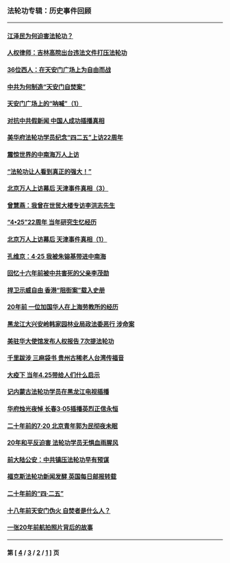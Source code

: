 ### 法轮功专辑：历史事件回顾
---
#### [江泽民为何迫害法轮功？](../../pages/nf5793/n13876324.md?02010430) 
#### [人权律师：吉林高院出台违法文件打压法轮功](../../pages/nf5793/n13825665.md?02010430) 
#### [36位西人：在天安门广场上为自由而战](../../pages/nf5793/n13390029.md?02010430) 
#### [中共为何制造“天安门自焚案”](../../pages/nf5793/n13183270.md?02010430) 
#### [天安门广场上的“呐喊”（1）](../../pages/nf5793/n13105277.md?02010430) 
#### [对抗中共假新闻 中国人成功插播真相](../../pages/nf5793/n12910618.md?02010430) 
#### [美华府法轮功学员纪念“四二五”上访22周年](../../pages/nf5793/n12904445.md?02010430) 
#### [震惊世界的中南海万人上访](../../pages/nf5793/n12903976.md?02010430) 
#### [“法轮功让人看到真正的强大！”](../../pages/nf5793/n12903195.md?02010430) 
#### [北京万人上访幕后 天津事件真相（3）](../../pages/nf5793/n12902807.md?02010430) 
#### [曾慧燕：我曾在世贸大楼专访李洪志先生](../../pages/nf5793/n12898729.md?02010430) 
#### [“4•25”22周年 当年研究生忆经历](../../pages/nf5793/n12894152.md?02010430) 
#### [北京万人上访幕后 天津事件真相（1）](../../pages/nf5793/n12885174.md?02010430) 
#### [孔维京：4·25 我被朱镕基带进中南海](../../pages/nf5793/n12864987.md?02010430) 
#### [回忆十六年前被中共害死的父亲李茂勋](../../pages/nf5793/n12880270.md?02010430) 
#### [捍卫示威自由 香港“阻街案”载入史册](../../pages/nf5793/n12811245.md?02010430) 
#### [20年前 一位加国华人在上海劳教所的经历](../../pages/nf5793/n12707932.md?02010430) 
#### [黑龙江大兴安岭韩家园林业局政法委恶行 涉命案](../../pages/nf5793/n12622815.md?02010430) 
#### [美驻华大使馆发布人权报告 7次提法轮功](../../pages/nf5793/n12520541.md?02010430) 
#### [千里跋涉 三麻袋书 贵州古稀老人台湾传福音](../../pages/nf5793/n12198750.md?02010430) 
#### [大疫下 当年4.25带给人们什么启示](../../pages/nf5793/n12058565.md?02010430) 
#### [记内蒙古法轮功学员在黑龙江电视插播](../../pages/nf5793/n11699194.md?02010430) 
#### [华府烛光夜悼 长春3·05插播英烈正信永恒](../../pages/nf5793/n11397432.md?02010430) 
#### [二十年前的7·20 北京青年郭为民彻夜未眠](../../pages/nf5793/n11354195.md?02010430) 
#### [20年和平反迫害 法轮功学员无惧血雨腥风](../../pages/nf5793/n11348279.md?02010430) 
#### [前大陆公安：中共镇压法轮功早有预谋](../../pages/nf5793/n11352168.md?02010430) 
#### [福克斯法轮功新闻发酵  英国每日邮报转载](../../pages/nf5793/n11285952.md?02010430) 
#### [二十年前的“四·二五”](../../pages/nf5793/n11207639.md?02010430) 
#### [十八年前天安门伪火 自焚者是什么人？](../../pages/nf5793/n10996556.md?02010430) 
#### [一张20年前航拍照片背后的故事](../../pages/nf5793/n10693797.md?02010430) 

---
#### 第 [ [4](./4.md?02010430) / [3](./3.md?02010430) / [2](./2.md?02010430) / [1](./1.md?02010430) ] 页
